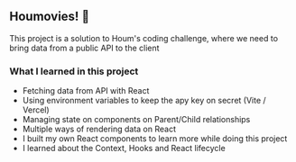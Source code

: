 ## Houmovies! 🍿
This project is a solution to Houm's coding challenge, where we need to bring data from a public API to the client 

### What I learned in this project

- Fetching data from API with React
- Using environment variables to keep the apy key on secret (Vite / Vercel)
- Managing state on components on Parent/Child relationships
- Multiple ways of rendering data on React
- I built my own React components to learn more while doing this project
- I learned about the Context, Hooks and React lifecycle
